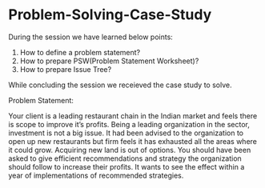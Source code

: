 # Problem-Solving-Case-Study

During the session we have learned below points:
 1. How to define a problem statement?
 2. How to prepare PSW(Problem Statement Worksheet)?
 3. How to prepare Issue Tree?

While concluding the session we receieved the case study to solve.

Problem Statement:

Your client is a leading restaurant chain in the Indian market and feels there is scope to improve it’s profits.
Being a leading organization in the sector, investment is not a big issue. It had been advised to the organization to open up
new restaurants but firm feels it has exhausted all the areas where it could grow. Acquiring new land is out of options.
You should have been asked to give efficient recommendations and strategy the organization should follow to increase their profits.
It wants to see the effect within a year of implementations of recommended strategies.  
